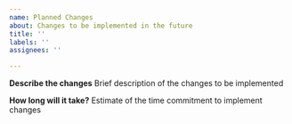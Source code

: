 ```yaml
---
name: Planned Changes
about: Changes to be implemented in the future
title: ''
labels: ''
assignees: ''

---
```


**Describe the changes**
Brief description of the changes to be implemented

**How long will it take?**
Estimate of the time commitment to implement changes
